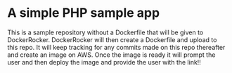# A simple PHP sample app
This is a sample repository without a Dockerfile that will be given to DockerRocker.
DockerRocker will then create a Dockerfile and upload to this repo.
It will keep tracking for any commits made on this repo thereafter and create an image on AWS.
Once the image is ready it will prompt the user and then deploy the image and provide the user with the link!!
